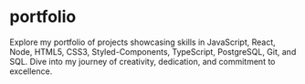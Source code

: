 # portfolio
Explore my portfolio of projects showcasing skills in JavaScript, React, Node, HTML5, CSS3, Styled-Components, TypeScript, PostgreSQL, Git, and SQL. Dive into my journey of creativity, dedication, and commitment to excellence.
